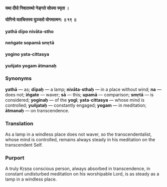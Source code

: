 #### यथा दीपो निवातस्थो नेङ्गते सोपमा स्मृता ।
#### योगिनो यतचित्तस्य युञ्जतो योगमात्मन: ॥ १९ ॥

#### yathā dīpo nivāta-stho
#### neṅgate sopamā smṛtā
#### yogino yata-cittasya
#### yuñjato yogam ātmanaḥ

### Synonyms

**yathā** — as; **dīpaḥ** — a lamp; **nivāta**-**sthaḥ** — in a place without wind; **na** — does not; **iṅgate** — waver; **sā** — this; **upamā** — comparison; **smṛtā** — is considered; **yoginaḥ** — of the **yogī**; **yata**-**cittasya** — whose mind is controlled; **yuñjataḥ** — constantly engaged; **yogam** — in meditation; **ātmanaḥ** — on transcendence.

### Translation

As a lamp in a windless place does not waver, so the transcendentalist, whose mind is controlled, remains always steady in his meditation on the transcendent Self.

### Purport

A truly Kṛṣṇa conscious person, always absorbed in transcendence, in constant undisturbed meditation on his worshipable Lord, is as steady as a lamp in a windless place.